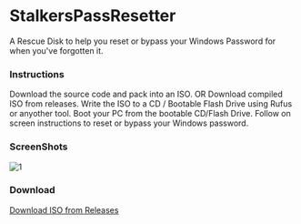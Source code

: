 # StalkersPassResetter
A Rescue Disk to help you reset or bypass your Windows Password for when you've forgotten it.

### Instructions
Download the source code and pack into an ISO.
OR
Download compiled ISO from releases.
Write the ISO to a CD / Bootable Flash Drive using Rufus or anyother tool.
Boot your PC from the bootable CD/Flash Drive.
Follow on screen instructions to reset or bypass your Windows password.

### ScreenShots
![1](http://stalkers.pk/blog/wp-content/uploads/2018/07/Windows-10-x64-2018-07-15-12-08-40.png)

### Download
[Download ISO from Releases](https://github.com/StalkersSecurity/StalkersPassResetter/Releases)

